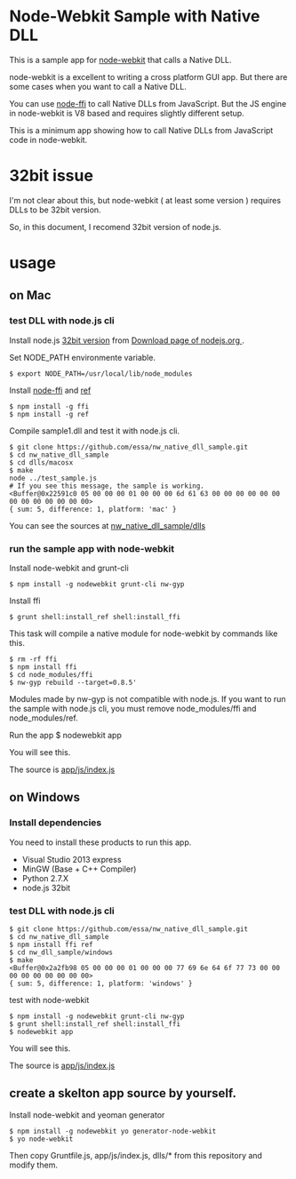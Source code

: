 
# Node-Webkit Sample with Native DLL

This is a sample app for [node-webkit](https://github.com/rogerwang/node-webkit) that calls a Native DLL.

node-webkit is a excellent to writing a cross platform GUI app. But there are some cases when you want to call a Native DLL.

You can use [node-ffi](https://github.com/rbranson/node-ffi) to call Native DLLs from JavaScript. But the JS engine in node-webkit is V8 based and requires slightly different setup.

This is a minimum app showing how to call Native DLLs from JavaScript code in node-webkit.

# 32bit issue

I'm not clear about this, but node-webkit ( at least some version ) requires DLLs to be 32bit version.

So, in this document, I recomend 32bit version of node.js.

# usage

## on Mac

### test DLL with node.js cli

Install node.js [32bit version](http://nodejs.org/dist/v0.10.26/node-v0.10.26-darwin-x86.tar.gz) from [Download page of nodejs.org ](http://nodejs.org/download/).

Set NODE_PATH environmente variable.

    $ export NODE_PATH=/usr/local/lib/node_modules

Install [node-ffi](https://github.com/rbranson/node-ffi) and [ref](https://github.com/TooTallNate/ref)

    $ npm install -g ffi
    $ npm install -g ref

Compile sample1.dll and test it with node.js cli.

    $ git clone https://github.com/essa/nw_native_dll_sample.git
    $ cd nw_native_dll_sample
    $ cd dlls/macosx
    $ make
    node ../test_sample.js
    # If you see this message, the sample is working.
    <Buffer@0x22591c0 05 00 00 00 01 00 00 00 6d 61 63 00 00 00 00 00 00 00 00 00 00 00 00 00>
    { sum: 5, difference: 1, platform: 'mac' }

You can see the sources at [nw_native_dll_sample/dlls](https://github.com/essa/nw_native_dll_sample/tree/master/dlls)

### run the sample app with node-webkit

Install node-webkit and grunt-cli

    $ npm install -g nodewebkit grunt-cli nw-gyp

Install ffi

    $ grunt shell:install_ref shell:install_ffi

This task will compile a native module for node-webkit by commands like this.

    $ rm -rf ffi
    $ npm install ffi
    $ cd node_modules/ffi
    $ nw-gyp rebuild --target=0.8.5'

Modules made by nw-gyp is not compatible with node.js. If you want to run the sample with node.js cli, you must remove node_modules/ffi and node_modules/ref.

Run the app
    $ nodewebkit app

You will see this.

The source is [app/js/index.js](https://github.com/essa/nw_native_dll_sample/blob/master/app/js/index.js)

## on Windows

### Install dependencies

You need to install these products to run this app.

* Visual Studio 2013 express
* MinGW (Base + C++ Compiler)
* Python 2.7.X
* node.js 32bit

### test DLL with node.js cli

    $ git clone https://github.com/essa/nw_native_dll_sample.git
    $ cd nw_native_dll_sample
    $ npm install ffi ref
    $ cd nw_dll_sample/windows
    $ make  
    <Buffer@0x2a2fb98 05 00 00 00 01 00 00 00 77 69 6e 64 6f 77 73 00 00 00 00 00 00 00 00 00>
    { sum: 5, difference: 1, platform: 'windows' }

test with node-webkit

    $ npm install -g nodewebkit grunt-cli nw-gyp
    $ grunt shell:install_ref shell:install_ffi
    $ nodewebkit app

You will see this.

The source is [app/js/index.js](https://github.com/essa/nw_native_dll_sample/blob/master/app/js/index.js)

## create a skelton app source by yourself.

Install node-webkit and yeoman generator

    $ npm install -g nodewebkit yo generator-node-webkit
    $ yo node-webkit

Then copy Gruntfile.js, app/js/index.js, dlls/* from this repository and modify them.



